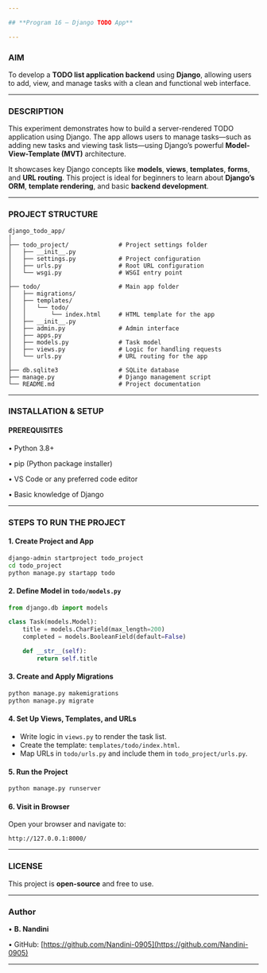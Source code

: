 ```yaml
---

## **Program 16 – Django TODO App**

---
```


### **AIM**

To develop a **TODO list application backend** using **Django**, allowing users to add, view, and manage tasks with a clean and functional web interface.

---

### **DESCRIPTION**

This experiment demonstrates how to build a server-rendered TODO application using Django. The app allows users to manage tasks—such as adding new tasks and viewing task lists—using Django’s powerful **Model-View-Template (MVT)** architecture.

It showcases key Django concepts like **models**, **views**, **templates**, **forms**, and **URL routing**. This project is ideal for beginners to learn about **Django’s ORM**, **template rendering**, and basic **backend development**.

---

### **PROJECT STRUCTURE**

```
django_todo_app/
│
├── todo_project/              # Project settings folder
│   ├── __init__.py
│   ├── settings.py            # Project configuration
│   ├── urls.py                # Root URL configuration
│   └── wsgi.py                # WSGI entry point
│
├── todo/                      # Main app folder
│   ├── migrations/
│   ├── templates/
│   │   └── todo/
│   │       └── index.html     # HTML template for the app
│   ├── __init__.py
│   ├── admin.py               # Admin interface
│   ├── apps.py
│   ├── models.py              # Task model
│   ├── views.py               # Logic for handling requests
│   └── urls.py                # URL routing for the app
│
├── db.sqlite3                 # SQLite database
├── manage.py                  # Django management script
└── README.md                  # Project documentation
```

---

### **INSTALLATION & SETUP**

#### **PREREQUISITES**

• Python 3.8+

• pip (Python package installer)

• VS Code or any preferred code editor

• Basic knowledge of Django

---

### **STEPS TO RUN THE PROJECT**

#### **1. Create Project and App**

```bash
django-admin startproject todo_project  
cd todo_project  
python manage.py startapp todo
```

#### **2. Define Model in `todo/models.py`**

```python
from django.db import models

class Task(models.Model):
    title = models.CharField(max_length=200)
    completed = models.BooleanField(default=False)

    def __str__(self):
        return self.title
```

#### **3. Create and Apply Migrations**

```bash
python manage.py makemigrations  
python manage.py migrate
```

#### **4. Set Up Views, Templates, and URLs**

* Write logic in `views.py` to render the task list.
* Create the template: `templates/todo/index.html`.
* Map URLs in `todo/urls.py` and include them in `todo_project/urls.py`.

#### **5. Run the Project**

```bash
python manage.py runserver
```

#### **6. Visit in Browser**

Open your browser and navigate to:

```
http://127.0.0.1:8000/
```

---

### **LICENSE**

This project is **open-source** and free to use.

---

### **Author**

• **B. Nandini**

• GitHub: [https://github.com/Nandini-0905](https://github.com/Nandini-0905)

---
